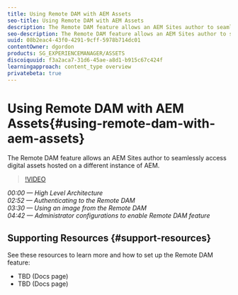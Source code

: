 ```yaml
---
title: Using Remote DAM with AEM Assets
seo-title: Using Remote DAM with AEM Assets
description: The Remote DAM feature allows an AEM Sites author to seamlessly access digital assets hosted on a different instance of AEM.
seo-description: The Remote DAM feature allows an AEM Sites author to seamlessly access digital assets hosted on a different instance of AEM.
uuid: 08b2eac4-43f0-4291-9cff-5978b714dc01
contentOwner: dgordon
products: SG_EXPERIENCEMANAGER/ASSETS
discoiquuid: f3a2aca7-31d6-45ae-a8d1-b915c67c424f
learningapproach: content_type overview
privatebeta: true
---
```


# Using Remote DAM with AEM Assets{#using-remote-dam-with-aem-assets}

The Remote DAM feature allows an AEM Sites author to seamlessly access digital assets hosted on a different instance of AEM.

>[!VIDEO](https://video.tv.adobe.com/v/26060?quality=12)

*00:00 — High Level Architecture  
02:52 — Authenticating to the Remote DAM  
03:30 — Using an image from the Remote DAM  
04:42 — Administrator configurations to enable Remote DAM feature*

## Supporting Resources {#support-resources}

See these resources to learn more and how to set up the Remote DAM feature:

* TBD (Docs page)
* TBD (Docs page)
